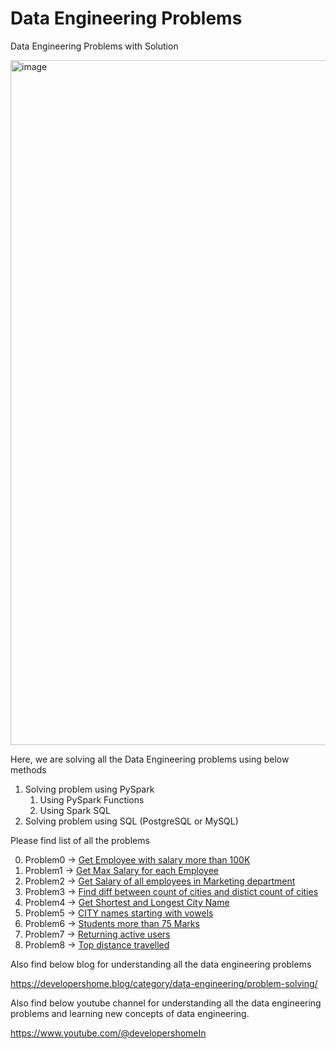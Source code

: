# Data Engineering Problems
Data Engineering Problems with Solution

<img width="1096" alt="image" src="https://user-images.githubusercontent.com/118063572/216761681-71ade161-a7a5-42c7-9c61-037a0d65c247.png">

Here, we are solving all the Data Engineering problems using below methods
1. Solving problem using PySpark
    1. Using PySpark Functions 
    2. Using Spark SQL 
2. Solving problem using SQL (PostgreSQL or MySQL)

Please find list of all the problems 

0. Problem0 -> [Get Employee with salary more than 100K](Problem%200/README.md)
1. Problem1 -> [Get Max Salary for each Employee](Problem%201/README.md)
2. Problem2 -> [Get Salary of all employees in Marketing department](Problem%202/README.md)
3. Problem3 -> [Find diff between count of cities  and distict count of cities](Problem%203/README.md)
4. Problem4 -> [Get Shortest and Longest City Name](Problem%204/README.md)
5. Problem5 -> [CITY names starting with vowels](Problem%205/README.md)
6. Problem6 -> [Students more than 75 Marks ](Problem%206/README.md)
7. Problem7 -> [Returning active users](Problem%207/README.md)
8. Problem8 -> [Top distance travelled](Problem%208/README.md)


Also find below blog for understanding all the data engineering problems 

https://developershome.blog/category/data-engineering/problem-solving/

Also find below youtube channel for understanding all the data engineering problems and learning new concepts of data engineering.

https://www.youtube.com/@developershomeIn
